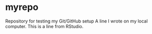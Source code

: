 # myrepo
Repository for testing my Git/GitHub setup
A line I wrote on my local computer.
This is a line from RStudio.
